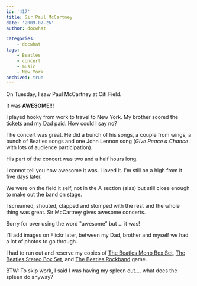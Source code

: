 ```yaml
---
id: '417'
title: Sir Paul McCartney
date: '2009-07-26'
author: docwhat

categories:
    - docwhat
tags:
    - Beatles
    - concert
    - music
    - New York
archived: true
---
```


On Tuesday, I saw Paul McCartney at Citi Field.

It was <strong>AWESOME</strong>!!!

I played hooky from work to travel to New York. My brother scored the tickets
and my Dad paid. How could I say no?

The concert was great. He did a bunch of his songs, a couple from wings, a
bunch of Beatles songs and one John Lennon song (<em>Give Peace a Chance</em>
with lots of audience participation).

His part of the concert was two and a half hours long.

I cannot tell you how awesome it was. I loved it. I'm still on a high from it
five days later.

We were on the field it self, not in the A section (alas) but still close
enough to make out the band on stage.

I screamed, shouted, clapped and stomped with the rest and the whole thing was
great. Sir McCartney gives awesome concerts.

Sorry for over using the word "awesome" but ... it was!

I'll add images on Flickr later, between my Dad, brother and myself we had a
lot of photos to go through.

I had to run out and reserve my copies of
<a name="evtst|a|B002BSHXJA" href="http://www.amazon.com/Beatles-Mono-Box-Set/dp/B002BSHXJA%3FSubscriptionId%3D02E5W5871AJF7PMMMS82%26tag%3Dws%26linkCode%3Dxm2%26camp%3D2025%26creative%3D165953%26creativeASIN%3DB002BSHXJA">The
Beatles Mono Box Set</a>,
<a name="evtst|a|B002BSHWUU" href="http://www.amazon.com/Beatles-Stereo-Box-Set/dp/B002BSHWUU%3FSubscriptionId%3D02E5W5871AJF7PMMMS82%26tag%3Dws%26linkCode%3Dxm2%26camp%3D2025%26creative%3D165953%26creativeASIN%3DB002BSHWUU">The
Beatles Stereo Box Set</a>, and
<a href="http://www.thebeatlesrockband.com/">The Beatles Rockband</a> game.

BTW: To skip work, I said I was having my spleen out.... what does the spleen
do anyway?
